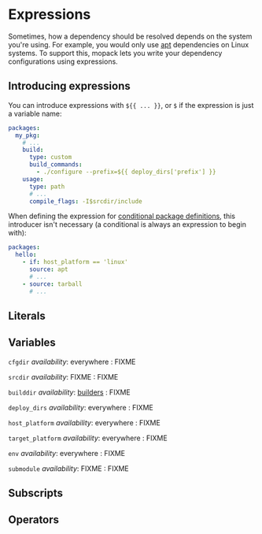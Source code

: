 # Expressions

Sometimes, how a dependency should be resolved depends on the system you're
using. For example, you would only use [apt](packages.md#apt) dependencies on
Linux systems. To support this, mopack lets you write your dependency
configurations using expressions.

## Introducing expressions

You can introduce expressions with `${{ ... }}`, or `$` if the expression is
just a variable name:

```yaml
packages:
  my_pkg:
    # ...
    build:
      type: custom
      build_commands:
        - ./configure --prefix=${{ deploy_dirs['prefix'] }}
    usage:
      type: path
      # ...
      compile_flags: -I$srcdir/include
```

When defining the expression for [conditional package
definitions](file-structure.md#conditional-package-definitions), this introducer
isn't necessary (a conditional is always an expression to begin with):

```yaml
packages:
  hello:
    - if: host_platform == 'linux'
      source: apt
      # ...
    - source: tarball
      # ...
```

## Literals

<!-- boolean, null, integer, string, array -->

## Variables

`cfgdir` <span class="subtitle">*availability*: everywhere</span>
: FIXME

`srcdir` <span class="subtitle">*availability*: FIXME</span>
: FIXME

`builddir` <span class="subtitle">*availability*: [builders](builders.md)</span>
: FIXME

`deploy_dirs` <span class="subtitle">*availability*: everywhere</span>
: FIXME

`host_platform` <span class="subtitle">*availability*: everywhere</span>
: FIXME

`target_platform` <span class="subtitle">*availability*: everywhere</span>
: FIXME

`env` <span class="subtitle">*availability*: everywhere</span>
: FIXME

`submodule` <span class="subtitle">*availability*: FIXME</span>
: FIXME

## Subscripts

## Operators
